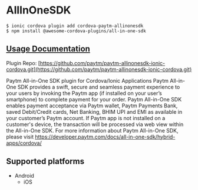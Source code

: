 # AllInOneSDK

```
$ ionic cordova plugin add cordova-paytm-allinonesdk
$ npm install @awesome-cordova-plugins/all-in-one-sdk
```

## [Usage Documentation](https://danielsogl.gitbook.io/awesome-cordova-plugins/plugins/all-in-one-sdk/)

Plugin Repo: [https://github.com/paytm/paytm-allinonesdk-ionic-cordova.git](https://github.com/paytm/paytm-allinonesdk-ionic-cordova.git)

Paytm All-in-One SDK plugin for Cordova/Ionic Applications
Paytm All-in-One SDK provides a swift, secure and seamless payment experience to your users by invoking the Paytm app (if installed on your user’s smartphone) to complete payment for your order.
Paytm All-in-One SDK enables payment acceptance via Paytm wallet, Paytm Payments Bank, saved Debit/Credit cards, Net Banking, BHIM UPI and EMI as available in your customer’s Paytm account. If Paytm app is not installed on a customer's device, the transaction will be processed via web view within the All-in-One SDK.
For more information about Paytm All-in-One SDK, please visit https://developer.paytm.com/docs/all-in-one-sdk/hybrid-apps/cordova/

## Supported platforms

- Android
  - iOS
  


